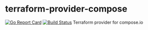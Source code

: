 # terraform-provider-compose
[![Go Report Card](https://goreportcard.com/badge/github.com/ibm/terraform-provider-compose)](https://goreportcard.com/report/github.com/ibm/terraform-provider-compose) [![Build Status](https://travis-ci.com/reevejd/terraform-provider-compose.svg?branch=master)](https://travis-ci.com/IBM/terraform-provider-compose)
Terraform provider for compose.io
